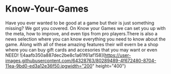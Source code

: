 # Know-Your-Games
Have you ever wanted to be good at a game but their is just something missing? We got you covered. On Know your Games we can set you up with the meta, how to improve, and even tips from pro players.There is also a news selection where you can know everything you need to know about the game. Along with all of these amazing features their will evern be a shop where you can buy gift cards and accesories that you may want or even NEED! 
![4aafb350a887dec2be8c1a61f61af158](https://user-images.githubusercontent.com/64328763/80289489-4f672480-8704-11ea-9bd0-ed3a12e36f50.jpgwidth="200" height="400")
